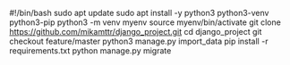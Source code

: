 #!/bin/bash
sudo apt update
sudo apt install -y python3 python3-venv python3-pip
python3 -m venv myenv
source myenv/bin/activate
git clone https://github.com/mikamttr/django_project.git
cd django_project
git checkout feature/master
python3 manage.py import_data
pip install -r requirements.txt
python manage.py migrate
